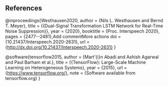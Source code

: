 
## References



@inproceedings{Westhausen2020,
  author    = {Nils L. Westhausen and Bernd T. Meyer},
  title     = {{Dual-Signal Transformation LSTM Network for Real-Time Noise Suppression}},
  year      = {2020},
  booktitle = {Proc. Interspeech 2020},
  pages     = {2477--2481},Add commentMore actions
  doi       = {10.21437/Interspeech.2020-2631},
  url       = {http://dx.doi.org/10.21437/Interspeech.2020-2631}
}

@software{tensorflow2015,
  author  = {Mart\'{i}n Abadi and Ashish Agarwal and Paul Barham et al.},
  title   = {{TensorFlow}: Large-Scale Machine Learning on Heterogeneous Systems},
  year    = {2015},
  url     = {https://www.tensorflow.org/},
  note    = {Software available from tensorflow.org}
}
